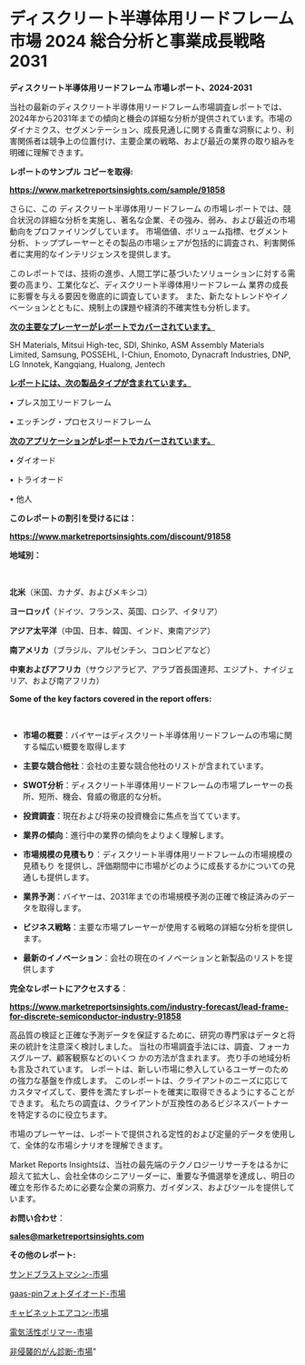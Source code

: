 # ディスクリート半導体用リードフレーム 市場 2024 総合分析と事業成長戦略 2031

<strong>ディスクリート半導体用リードフレーム 市場レポート、2024-2031</strong>

当社の最新のディスクリート半導体用リードフレーム市場調査レポートでは、2024年から2031年までの傾向と機会の詳細な分析が提供されています。市場のダイナミクス、セグメンテーション、成長見通しに関する貴重な洞察により、利害関係者は競争上の位置付け、主要企業の戦略、および最近の業界の取り組みを明確に理解できます。



<strong>レポートのサンプル コピーを取得:</strong> <a href=https://www.marketreportsinsights.com/sample/91858>

<strong><u>https://www.marketreportsinsights.com/sample/91858</u></strong></a>

さらに、この ディスクリート半導体用リードフレーム の市場レポートでは、競合状況の詳細な分析を実施し、著名な企業、その強み、弱み、および最近の市場動向をプロファイリングしています。 市場価値、ボリューム指標、セグメント分析、トッププレーヤーとその製品の市場シェアが包括的に調査され、利害関係者に実用的なインテリジェンスを提供します。

このレポートでは、技術の進歩、人間工学に基づいたソリューションに対する需要の高まり、工業化など、ディスクリート半導体用リードフレーム 業界の成長に影響を与える要因を徹底的に調査しています。 また、新たなトレンドやイノベーションとともに、規制上の課題や経済的不確実性も分析します。



<strong><u>次の主要なプレーヤーがレポートでカバーされています。</u></strong>

SH Materials, Mitsui High-tec, SDI, Shinko, ASM Assembly Materials Limited, Samsung, POSSEHL, I-Chiun, Enomoto, Dynacraft Industries, DNP, LG Innotek, Kangqiang, Hualong, Jentech



<strong><u><b>レポートには、次の製品タイプが含まれています。</b></u></strong>

• プレス加工リードフレーム

• エッチング・プロセスリードフレーム



<strong><u><b>次のアプリケーションがレポートでカバーされています。</b></u></strong>

• ダイオード

• トライオード

• 他人



<strong><b>このレポートの割引を受けるには：</b></strong>

<a href=https://www.marketreportsinsights.com/discount/91858>

<strong><u>https://www.marketreportsinsights.com/discount/91858</u></strong></a>



<strong>地域別：</strong>

<strong> </strong>



<strong>北米</strong>（米国、カナダ、およびメキシコ）



<strong>ヨーロッパ</strong>（ドイツ、フランス、英国、ロシア、イタリア）



<strong>アジア太平洋</strong>（中国、日本、韓国、インド、東南アジア）



<strong>南アメリカ</strong>（ブラジル、アルゼンチン、コロンビアなど）



<strong>中東およびアフリカ</strong>（サウジアラビア、アラブ首長国連邦、エジプト、ナイジェリア、および南アフリカ）



<strong>Some of the key factors covered in the report offers:</strong>

<strong> </strong>
<ul>
  <li>

<strong>市場の概要</strong>：バイヤーはディスクリート半導体用リードフレームの市場に関する幅広い概要を取得します</li>
  <li>

<strong>主要な競合他社</strong>：会社の主要な競合他社のリストが含まれています。</li>
  <li>

<strong>SWOT分析</strong>：ディスクリート半導体用リードフレームの市場プレーヤーの長所、短所、機会、脅威の徹底的な分析。</li>
  <li>

<strong>投資調査</strong>：現在および将来の投資機会に焦点を当てています。</li>
  <li>

<strong>業界の傾向</strong>：進行中の業界の傾向をよりよく理解します。</li>
  <li>

<strong>市場規模の見積もり</strong>：ディスクリート半導体用リードフレームの市場規模の見積もり を提供し、評価期間中に市場がどのように成長するかについての見通しも提供します。</li>
  <li>

<strong>業界予測</strong>：バイヤーは、2031年までの市場規模予測の正確で検証済みのデータを取得します。</li>
  <li>

<strong>ビジネス戦略</strong>：主要な市場プレーヤーが使用する戦略の詳細な分析を提供します。</li>
  <li>

<strong>最新のイノベーション</strong>：会社の現在のイノベーションと新製品のリストを提供します</li>
</ul>


<strong>完全なレポートにアクセスする</strong>：

<a href=https://www.marketreportsinsights.com/industry-forecast/lead-frame-for-discrete-semiconductor-industry-91858>

<strong><u>https://www.marketreportsinsights.com/industry-forecast/lead-frame-for-discrete-semiconductor-industry-91858</u></strong></a>

高品質の検証と正確な予測データを保証するために、研究の専門家はデータと将来の統計を注意深く検討しました。 当社の市場調査手法には、調査、フォーカスグループ、顧客観察などのいくつ かの方法が含まれます。 売り手の地域分析も言及されています。 レポートは、新しい市場に参入しているユーザーのための強力な基盤を作成します。 このレポートは、クライアントのニーズに応じてカスタマイズして、要件を満たすレポートを確実に取得できるようにすることができます。 私たちの調査は、クライアントが互換性のあるビジネスパートナーを特定するのに役立ちます。

市場のプレーヤーは、レポートで提供される定性的および定量的データを使用して、全体的な市場シナリオを理解できます。

Market Reports Insightsは、当社の最先端のテクノロジーリサーチをはるかに超えて拡大し、会社全体のシニアリーダーに、重要な予備選挙を達成し、明日の確立を形作るために必要な企業の洞察力、ガイダンス、およびツールを提供しています。



<strong><b>お問い合わせ</b></strong>：

<a href=mailto:sales@marketreportsinsights.com>

<strong><u>sales@marketreportsinsights.com</u></strong></a>



<strong>その他のレポート:</strong>

<a href=https://www.linkedin.com/pulse/サンドブラストマシン-市場-2023-新興市場-将来の動向と市場需要-2030-oveyf/>サンドブラストマシン-市場</a>

<a href=https://www.linkedin.com/pulse/gaas-pinフォトダイオード-市場-2030-年までの需要に焦点を当てた-2023-年調査レポート-pr-news-hub-ulaqf/>gaas-pinフォトダイオード-市場</a>

<a href=https://www.linkedin.com/pulse/キャビネットエアコン-市場-2023-総利益と主要ベンダー-2030-jsl7c/>キャビネットエアコン-市場</a>

<a href=https://www.linkedin.com/pulse/電気活性ポリマー-市場-2023-swot-分析と最新イノベーション-2030-pr-news-hub-haojf/>電気活性ポリマー-市場</a>

<a href=https://www.linkedin.com/pulse/非侵襲的がん診断-市場-2023-競争分析と事業成長-2030-pr-news-hub-w7frf/>非侵襲的がん診断-市場</a>"

